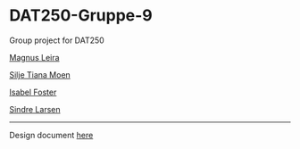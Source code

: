# DAT250-Gruppe-9
Group project for DAT250

[Magnus Leira](https://github.com/h578031)

[Silje Tiana Moen](https://github.com/TheSTiana)

[Isabel Foster](https://github.com/IsaFoster)

[Sindre Larsen](https://github.com/SiLar92)

----

Design document [here](designdocument/Design.md)
